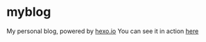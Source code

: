 # myblog
My personal blog, powered by [hexo.io](https://hexo.io/) 
You can see it in action [here](https://nmarcetic.github.io/myblog/) 
